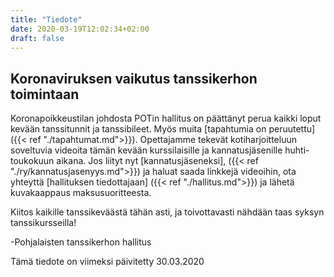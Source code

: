```yaml
---
title: "Tiedote"
date: 2020-03-19T12:02:34+02:00
draft: false
---
```

## Koronaviruksen vaikutus tanssikerhon toimintaan
Koronapoikkeustilan johdosta POTin hallitus on päättänyt perua kaikki loput kevään tanssitunnit ja tanssibileet. Myös muita [tapahtumia on peruutettu]({{< ref "./tapahtumat.md">}}). Opettajamme tekevät kotiharjoitteluun soveltuvia videoita tämän kevään kurssilaisille ja kannatusjäsenille huhti-toukokuun aikana. Jos liityt nyt [kannatusjäseneksi], ({{< ref "./ry/kannatusjasenyys.md">}}) ja haluat saada linkkejä videoihin, ota yhteyttä [hallituksen tiedottajaan] ({{< ref "./hallitus.md">}}) ja lähetä kuvakaappaus maksusuoritteesta.

Kiitos kaikille tanssikeväästä tähän asti, ja toivottavasti nähdään taas syksyn tanssikursseilla!

-Pohjalaisten tanssikerhon hallitus

Tämä tiedote on viimeksi päivitetty 30.03.2020


